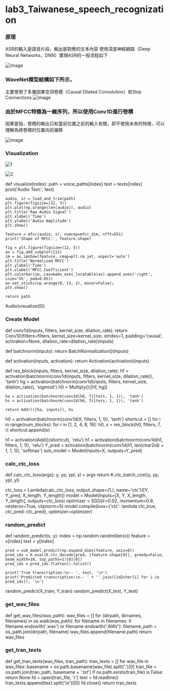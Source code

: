 # lab3_Taiwanese_speech_recognization



### 原理
ASR的輸入是語音片段，輸出是對應的文本內容
使用深度神經網路（Deep Neural Networks，DNN）實現ASR的一般流程如下

![image](https://user-images.githubusercontent.com/93765298/149614091-df03b67f-b4c9-475e-9c42-4c21f5d6199f.png)


### WaveNet模型結構如下所示，
主要使用了多層因果空洞卷積（Causal Dilated Convolution）和Skip Connections
![image](https://user-images.githubusercontent.com/93765298/149614101-4991cf64-4a15-4ed2-9b5d-f130c10b9163.png)



### 由於MFCC特徵為一維序列，所以使用Conv1D進行卷積
因果是指，卷積的輸出只和當前位置之前的輸入有關，即不使用未來的特徵，可以理解為將卷積的位置向前偏移

![image](https://user-images.githubusercontent.com/93765298/149614060-eb7fd8c3-0608-49d5-9c8c-9b0c2282c5bf.png)



### Visualization
![1](https://user-images.githubusercontent.com/93765298/149708826-d8301113-f478-4bee-9eaa-3fdb68b58e0e.png)


![2](https://user-images.githubusercontent.com/93765298/149708841-93ac32a2-1673-409e-9363-0f588467cf4d.png)



def visualize(index):
    path = voice_paths[index]
    text = texts[index]
    print('Audio Text:', text)
    
    audio, sr = load_and_trim(path)
    plt.figure(figsize=(12, 3))
    plt.plot(np.arange(len(audio)), audio)
    plt.title('Raw Audio Signal')
    plt.xlabel('Time')
    plt.ylabel('Audio Amplitude')
    plt.show()
    
    feature = mfcc(audio, sr, numcep=mfcc_dim, nfft=551)
    print('Shape of MFCC:', feature.shape)
    
    fig = plt.figure(figsize=(12, 5))
    ax = fig.add_subplot(111)
    im = ax.imshow(feature, cmap=plt.cm.jet, aspect='auto')
    plt.title('Normalized MFCC')
    plt.ylabel('Time')
    plt.xlabel('MFCC Coefficient')
    plt.colorbar(im, cax=make_axes_locatable(ax).append_axes('right', size='5%', pad=0.05))
    ax.set_xticks(np.arange(0, 13, 2), minor=False);
    plt.show()
    
    return path

Audio(visualize(0))


### Create Model
def conv1d(inputs, filters, kernel_size, dilation_rate):
    return Conv1D(filters=filters, kernel_size=kernel_size, strides=1, padding='causal', activation=None, dilation_rate=dilation_rate)(inputs)

def batchnorm(inputs):
    return BatchNormalization()(inputs)

def activation(inputs, activation):
    return Activation(activation)(inputs)

def res_block(inputs, filters, kernel_size, dilation_rate):
    hf = activation(batchnorm(conv1d(inputs, filters, kernel_size, dilation_rate)), 'tanh')
    hg = activation(batchnorm(conv1d(inputs, filters, kernel_size, dilation_rate)), 'sigmoid')
    h0 = Multiply()([hf, hg])
    
    ha = activation(batchnorm(conv1d(h0, filters, 1, 1)), 'tanh')
    hs = activation(batchnorm(conv1d(h0, filters, 1, 1)), 'tanh')
    
    return Add()([ha, inputs]), hs

h0 = activation(batchnorm(conv1d(X, filters, 1, 1)), 'tanh')
shortcut = []
for i in range(num_blocks):
    for r in [1, 2, 4, 8, 16]:
        h0, s = res_block(h0, filters, 7, r)
        shortcut.append(s)

h1 = activation(Add()(shortcut), 'relu')
h1 = activation(batchnorm(conv1d(h1, filters, 1, 1)), 'relu')
Y_pred = activation(batchnorm(conv1d(h1, len(char2id) + 1, 1, 1)), 'softmax')
sub_model = Model(inputs=X, outputs=Y_pred)


### calc_ctc_loss
def calc_ctc_loss(args):
    y, yp, ypl, yl = args
    return K.ctc_batch_cost(y, yp, ypl, yl)

ctc_loss = Lambda(calc_ctc_loss, output_shape=(1,), name='ctc')([Y, Y_pred, X_length, Y_length])
model = Model(inputs=[X, Y, X_length, Y_length], outputs=ctc_loss)
optimizer = SGD(lr=0.02, momentum=0.9, nesterov=True, clipnorm=5)
model.compile(loss={'ctc': lambda ctc_true, ctc_pred: ctc_pred}, optimizer=optimizer)

### random_predict
def random_predict(x, y):
    index = np.random.randint(len(x))
    feature = x[index]
    text = y[index]
    
    pred = sub_model.predict(np.expand_dims(feature, axis=0))
    pred_ids = K.eval(K.ctc_decode(pred, [feature.shape[0]], greedy=False, beam_width=10, top_paths=1)[0][0])
    pred_ids = pred_ids.flatten().tolist()
    
    print('True transcription:\n-- ', text, '\n')
    print('Predicted transcription:\n-- ' + ''.join([id2char[i] for i in pred_ids]), '\n')

random_predict(X_train, Y_train)
random_predict(X_test, Y_test)

### get_wav_files
def get_wav_files(wav_path):
     wav_files = []
     for (dirpath, dirnames, filenames) in os.walk(wav_path):
         for filename in filenames:
            if filename.endswith('.wav') or filename.endswith('.WAV'):
               filename_path = os_path.join(dirpath, filename)
               wav_files.append(filename.path)
return wav_files

### get_tran_texts
def get_tran_texts(wav_files, tran_path):
     tran_texts = []
     for wav_file in wav_files:
          basename = os.path.basename(wav_file).split('.')[0]
          tran_file = os.path.join(tran_path, basename + '.txt')
          if os.path.exists(tran_file) is False:
             return None
         fd = open(tran_file, 'r')
         text = fd.readline()
         tran_texts.append(text.split('\n')[0])
         fd.close()
return tran_texts
